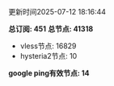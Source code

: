 更新时间2025-07-12 18:16:44

**总订阅: 451**
**总节点: 41318**
- vless节点: 16829
- hysteria2节点: 10

**google ping有效节点: 14**
